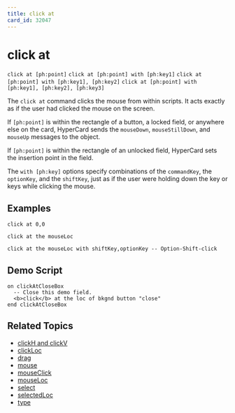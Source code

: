```yaml
---
title: click at
card_id: 32047
---
```


# click at

`click at [ph:point]`
`click at [ph:point] with [ph:key1]`
`click at [ph:point] with [ph:key1], [ph:key2]`
`click at [ph:point] with [ph:key1], [ph:key2], [ph:key3]`

The `click at` command clicks the mouse from within scripts. It acts exactly as if the user had clicked the mouse on the screen.

If `[ph:point]` is within the rectangle of a button, a locked field, or anywhere else on the card, HyperCard sends the `mouseDown`, `mouseStillDown`, and `mouseUp` messages to the object.

If `[ph:point]` is within the rectangle of an unlocked field, HyperCard sets the insertion point in the field.

The `with [ph:key]` options specify combinations of the `commandKey`, the `optionKey`, and the `shiftKey`, just as if the user were holding down the key or keys while clicking the mouse.

## Examples

```
click at 0,0

click at the mouseLoc

click at the mouseLoc with shiftKey,optionKey -- Option-Shift-click
```

## Demo Script

```
on clickAtCloseBox
  -- Close this demo field.
  <b>click</b> at the loc of bkgnd button "close"
end clickAtCloseBox
```

## Related Topics

* [clickH and clickV](/HyperTalkReference/functions/clickH-and-clickV)
* [clickLoc](/HyperTalkReference/functions/clickLoc)
* [drag](/HyperTalkReference/commands/drag)
* [mouse](/HyperTalkReference/functions/mouse)
* [mouseClick](/HyperTalkReference/functions/mouseClick)
* [mouseLoc](/HyperTalkReference/functions/mouseLoc)
* [select](/HyperTalkReference/commands/select)
* [selectedLoc](/HyperTalkReference/functions/selectedLoc)
* [type](/HyperTalkReference/commands/type)
